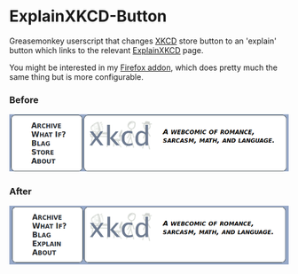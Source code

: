 # ExplainXKCD-Button
Greasemonkey userscript that changes [XKCD](https://www.xkcd.com/) store button to an 'explain' button which links to the relevant [ExplainXKCD](https://www.explainxkcd.com/wiki/index.php/Main_Page) page.

You might be interested in my [Firefox addon](https://github.com/David-Hickey/ExplainXKCD-Button-Firefox), which does pretty much the same thing but is more configurable.

### Before
![Before userscript](https://raw.githubusercontent.com/David-Hickey/ExplainXKCD-Button/master/images/before.png)

### After
![After userscript](https://raw.githubusercontent.com/David-Hickey/ExplainXKCD-Button/master/images/after.png)
